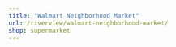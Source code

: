 ```yaml
---
title: "Walmart Neighborhood Market"
url: /riverview/walmart-neighborhood-market/
shop: supermarket
---
```

